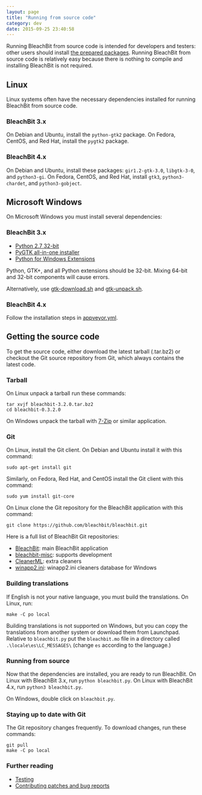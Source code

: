 ```yaml
---
layout: page
title: "Running from source code"
category: dev
date: 2015-09-25 23:40:58
---
```


Running BleachBit from source code is intended for developers and testers: other users should install [the prepared packages](https://www.bleachbit.org/download). Running BleachBit from source code is relatively easy because there is nothing to compile and installing BleachBit is not required.

## Linux

Linux systems often have the necessary dependencies installed for running BleachBit from source code. 

### BleachBit 3.x

On Debian and Ubuntu, install the `python-gtk2` package. On Fedora, CentOS, and Red Hat, install the `pygtk2` package.

### BleachBit 4.x

On Debian and Ubuntu, install these packages: `gir1.2-gtk-3.0`, `libgtk-3-0`, and `python3-gi`. On Fedora, CentOS, and Red Hat, install `gtk3`, `python3-chardet`, and `python3-gobject`.


## Microsoft Windows

On Microsoft Windows you must install several dependencies:


### BleachBit 3.x

*   [Python 2.7 32-bit](https://www.python.org/ftp/python/2.7.8/python-2.7.8.msi)
*   [PyGTK all-in-one installer](https://ftp.gnome.org/pub/GNOME/binaries/win32/pygtk/2.24/pygtk-all-in-one-2.24.2.win32-py2.7.msi)
*   [Python for Windows Extensions](https://sourceforge.net/projects/pywin32/files/pywin32/Build%20219/pywin32-219.win32-py2.7.exe/download)

Python, GTK+, and all Python extensions should be 32-bit. Mixing 64-bit and 32-bit components will cause errors.

Alternatively, use [gtk-download.sh](https://github.com/az0/bleachbit-misc/blob/master/gtk-download.sh) and [gtk-unpack.sh](https://github.com/az0/bleachbit-misc/blob/master/gtk-unpack.sh).

### BleachBit 4.x

Follow the installation steps in [appveyor.yml](https://github.com/bleachbit/bleachbit/blob/master/appveyor.yml).

## Getting the source code

To get the source code, either download the latest tarball (.tar.bz2) or checkout the Git source repository from Git, which always contains the latest code.

### Tarball

On Linux unpack a tarball run these commands:

```
tar xvjf bleachbit-3.2.0.tar.bz2
cd bleachbit-0.3.2.0
```

On Windows unpack the tarball with [7-Zip](http://www.7-zip.org/) or similar application.

### Git

On Linux, install the Git client. On Debian and Ubuntu install it with this command:

`sudo apt-get install git`

Similarly, on Fedora, Red Hat, and CentOS install the Git client with this command:

`sudo yum install git-core`

On Linux clone the Git repository for the BleachBit application with this command:

`git clone https://github.com/bleachbit/bleachbit.git`

Here is a full list of BleachBit Git repositories:

*   [BleachBit](https://github.com/bleachbit/bleachbit): main BleachBit application
*   [bleachbit-misc](https://github.com/bleachbit/bleachbit-misc): supports development
*   [CleanerML](https://github.com/az0/cleanerml): extra cleaners
*   [winapp2.ini](https://github.com/bleachbit/winapp2.ini): winapp2.ini cleaners database for Windows

### Building translations

If English is not your native language, you must build the translations. On Linux, run:

`make -C po local`

Building translations is not supported on Windows, but you can copy the translations from another system or download them from Launchpad. Relative to ```bleachbit.py``` put the ```bleachbit.mo``` file in a directory called ```.\locale\es\LC_MESSAGES\``` (change ```es``` according to the language.)

### Running from source

Now that the dependencies are installed, you are ready to run BleachBit. On Linux with BleachBit 3.x, run `python bleachbit.py`. On Linux with BleachBit 4.x, run `python3 bleachbit.py`.

On Windows, double click on `bleachbit.py`.

### Staying up to date with Git

The Git repository changes frequently. To download changes, run these commands:

```
git pull
make -C po local
```

### Further reading

*   [Testing](https://www.bleachbit.org/contribute/testing)
*   [Contributing patches and bug reports](https://www.bleachbit.org/contribute)


